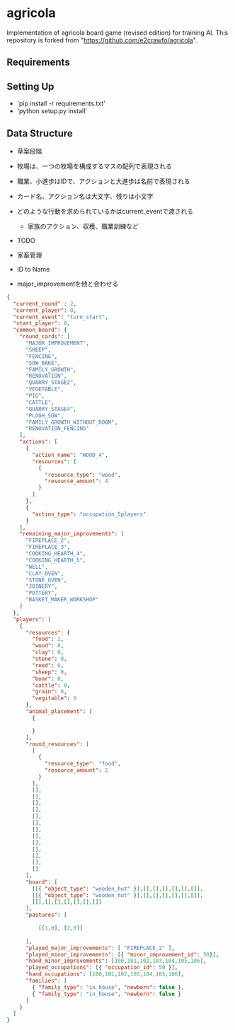 # agricola
Implementation of agricola board game (revised edition) for training AI.
This repository is forked from "https://github.com/e2crawfo/agricola".

## Requirements


## Setting Up
* 'pip install -r requirements.txt'
* 'python setup.py install'

## Data Structure
* 草案段階
* 牧場は、一つの牧場を構成するマスの配列で表現される
* 職業、小進歩はIDで、アクションと大進歩は名前で表現される
* カード名、アクション名は大文字、残りは小文字
* どのような行動を求められているかはcurrent_eventで渡される
  * 家族のアクション、収穫、職業訓練など

* TODO
* 家畜管理
* ID to Name
* major_improvementを他と合わせる
```json
{
  "current_round" : 2,
  "current_player": 0,
  "current_event": "turn_start",
  "start_player": 0,
  "common_board": {
    "round_cards": [
      "MAJOR_IMPROVEMENT",
      "SHEEP",
      "FENCING",
      "SOW_BAKE",
      "FAMILY_GROWTH",
      "RENOVATION",
      "QUARRY_STAGE2",
      "VEGETABLE",
      "PIG",
      "CATTLE",
      "QUARRY_STAGE4",
      "PLOGH_SOW",
      "FAMILY_GROWTH_WITHOUT_ROOM",
      "RENOVATION_FENCING"
    ],
    "actions": [
      {
        "action_name": "WOOD_4",
        "resources": [
          {
            "resource_type": "wood",
            "resource_amount": 4
          }
        ]
      },
      {
        "action_type": "occupation_5players"
      }
    ],
    "remaining_major_improvements": [
      "FIREPLACE_2",
      "FIREPLACE_3",
      "COOKING_HEARTH_4",
      "COOKING_HEARTH_5",
      "WELL",
      "CLAY_OVEN",
      "STONE_OVEN",
      "JOINERY",
      "POTTERY",
      "BASKET_MAKER_WORKSHOP"
    ]
  },
  "players": [
    {
      "resources": {
        "food": 2,
        "wood": 0,
        "clay": 0,
        "stone": 0,
        "reed": 0,
        "sheep": 0,
        "boar": 0,
        "cattle": 0,
        "grain": 0,
        "vegitable": 0
      },
      "animal_placement": [
        {

        }
      ],
      "round_resources": [
        [
          {
            "resource_type": "food",
            "resource_amount": 2
          }
        ],
        [],
        [],
        [],
        [],
        [],
        [],
        [],
        [],
        [],
        [],
        [],
        [],
        []
      ],
      "board": [
        [[{ "object_type": "wooden_hut" }],[],[],[],[],[],[]],
        [[{ "object_type": "wooden_hut" }],[],[],[],[],[],[]],
        [[],[],[],[],[],[],[]]
      ],
      "pastures": [
        
          [[1,0], [2,0]]
        
      ],
      "played_major_improvements": [ "FIREPLACE_2" ],
      "played_minor_improvements": [{ "minor_improvement_id": 50}],
      "hand_minor_improvements": [100,101,102,103,104,105,106],
      "played_occupations": [{ "occupation_id": 50 }],
      "hand_occupations": [100,101,102,103,104,105,106],
      "families": [
        { "family_type": "in_house", "newborn": false }, 
        { "family_type": "in_house", "newborn": false }
      ]
    }
  ]
}
```